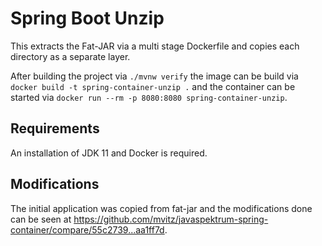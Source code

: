 # Spring Boot Unzip

This extracts the Fat-JAR via a multi stage Dockerfile and copies each directory
as a separate layer.

After building the project via `./mvnw verify` the image can be build via
`docker build -t spring-container-unzip .` and the container can be started via
`docker run --rm -p 8080:8080 spring-container-unzip`.


## Requirements

An installation of JDK 11 and Docker is required.


## Modifications

The initial application was copied from fat-jar and the modifications done can
be seen at
https://github.com/mvitz/javaspektrum-spring-container/compare/55c2739...aa1ff7d.

